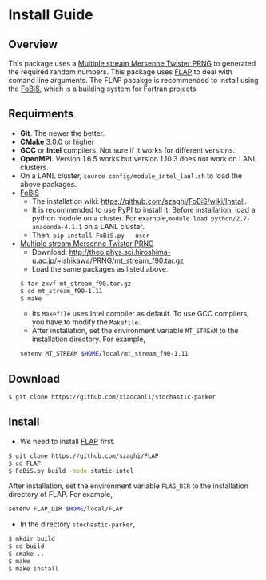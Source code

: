 # Install Guide

## Overview
This package uses a [Multiple stream Mersenne Twister PRNG](http://theo.phys.sci.hiroshima-u.ac.jp/~ishikawa/PRNG/mt_stream_en.html) to generated the required random numbers. This package uses [FLAP](https://github.com/szaghi/FLAP) to deal with comand line arguments. The FLAP pacakge is recommended to install using the [FoBiS](https://github.com/szaghi/FoBiS), which is a building system for Fortran projects.

## Requirments
- **Git**. The newer the better.
- **CMake** 3.0.0 or higher
- **GCC** or **Intel** compilers. Not sure if it works for different versions.
- **OpenMPI**. Version 1.6.5 works but version 1.10.3 does not work on LANL clusters.
- On a LANL cluster, `source config/module_intel_lanl.sh` to load the above packages.
- [FoBiS](https://github.com/szaghi/FoBiS)
  * The installation wiki: https://github.com/szaghi/FoBiS/wiki/Install.
  * It is recommended to use PyPI to install it. Before installation, load a python module on a cluster.
  For example,`module load python/2.7-anaconda-4.1.1` on a LANL cluster.
  * Then, `pip install FoBiS.py --user`
- [Multiple stream Mersenne Twister PRNG](http://theo.phys.sci.hiroshima-u.ac.jp/~ishikawa/PRNG/mt_stream_en.html)
  * Download: http://theo.phys.sci.hiroshima-u.ac.jp/~ishikawa/PRNG/mt_stream_f90.tar.gz
  * Load the same packages as listed above.
  ```sh
  $ tar zxvf mt_stream_f90.tar.gz
  $ cd mt_stream_f90-1.11
  $ make
  ``` 
   * Its `Makefile` uses Intel compiler as default. To use GCC compilers, you have to modify the `Makefile`.
   * After installation, set the environment variable `MT_STREAM` to the installation directory. For example,
   ```sh
   setenv MT_STREAM $HOME/local/mt_stream_f90-1.11
   ```

## Download
```sh
$ git clone https://github.com/xiaocanli/stochastic-parker 
```

## Install
- We need to install [FLAP](https://github.com/szaghi/FLAP) first.
```sh
$ git clone https://github.com/szaghi/FLAP
$ cd FLAP
$ FoBiS.py build -mode static-intel
```
After installation, set the environment variable `FLAG_DIR` to the installation
directory of FLAP. For example,
```sh
setenv FLAP_DIR $HOME/local/FLAP
```

- In the directory `stochastic-parker`,
```sh
$ mkdir build
$ cd build
$ cmake ..
$ make
$ make install
```
